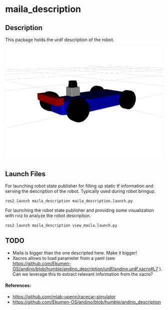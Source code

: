 # maila_description

## Description
This package holds the urdf description of the robot.

<img src="docs/robot_rviz.png">

## Launch Files

For launching robot state publisher for filling up static tf information and serving the description of the robot. Typically used during robot bringup.
```
ros2 launch maila_description maila_description.launch.py
```

For launching the robot state publisher and providing some visualization with rviz to analyze the robot description.
```
ros2 launch maila_description view_maila.launch.py
```

## TODO

* Maila is bigger than the one descripted here. Make it bigger!
* Xacros allows to load parameter from a yaml (see https://github.com/Ekumen-OS/andino/blob/humble/andino_description/urdf/andino.urdf.xacro#L7 ). Can we leverage this to extract relevant information from the xacro?

#### References:
 * https://github.com/mlab-upenn/racecar-simulator
 * https://github.com/Ekumen-OS/andino/blob/humble/andino_description


